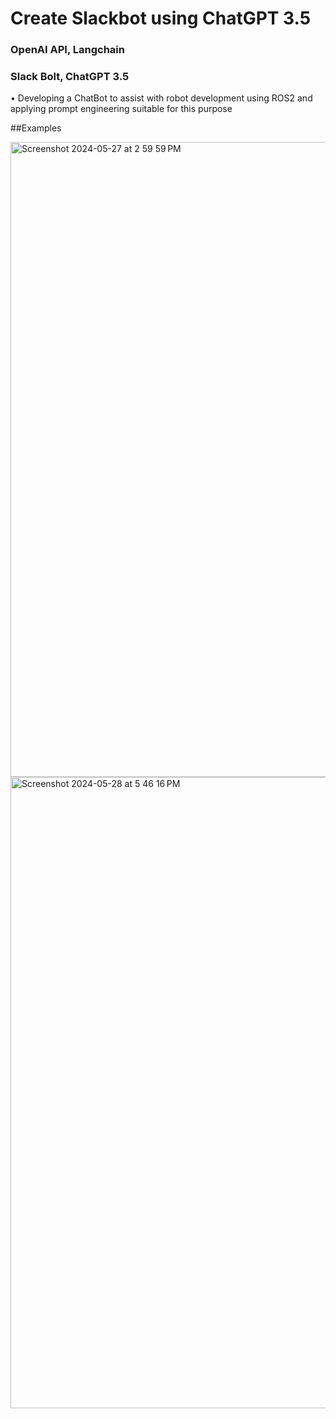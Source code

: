 # Create Slackbot using ChatGPT 3.5

### OpenAI API, Langchain
### Slack Bolt, ChatGPT 3.5

• Developing a ChatBot to assist with robot development using ROS2 and applying prompt engineering suitable for this purpose

##Examples

<img width="1016" alt="Screenshot 2024-05-27 at 2 59 59 PM" src="https://github.com/hyunkyu-Park/SlackBot/assets/68415173/4b5fe561-66bf-4a3c-b8a2-1bd2ee46343b">

<img width="1010" alt="Screenshot 2024-05-28 at 5 46 16 PM" src="https://github.com/hyunkyu-Park/SlackBot-BlueBoy/assets/68415173/3b2f4bb4-02cc-46ac-b67a-8bcfa5a49299">

